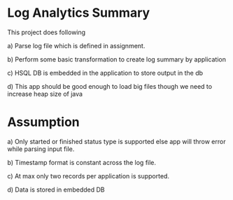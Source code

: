 # Log Analytics Summary
 
This project does following 

a) Parse log file which is defined in assignment. 

b) Perform some basic transformation to create log summary by application

c) HSQL DB is embedded in the application to store output in the db

d) This app should be good enough to load big files though we need to increase heap size of java 


# Assumption

a) Only started or finished status type is supported else app will throw error while parsing input file.

b) Timestamp format is constant across the log file.

c) At max only two records per application is supported. 

d) Data is stored in embedded DB